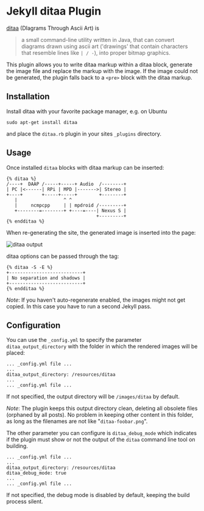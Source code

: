 # Jekyll ditaa Plugin

[ditaa][] (DIagrams Through Ascii Art) is

> a small command-line utility written in Java, that can convert diagrams drawn
> using ascii art ('drawings' that contain characters that resemble lines like
> `| / -`), into proper bitmap graphics.

This plugin allows you to write ditaa markup within a ditaa block, generate the
image file and replace the markup with the image. If the image could not be
generated, the plugin falls back to a `<pre>` block with the ditaa markup.

[ditaa]: http://ditaa.sourceforge.net/


## Installation

Install ditaa with your favorite package manager, e.g. on Ubuntu

    sudo apt-get install ditaa

and place the `ditaa.rb` plugin in your sites `_plugins` directory.


## Usage

Once installed `ditaa` blocks with ditaa markup can be inserted:

    {% ditaa %}
    /----+  DAAP /-----+-----+ Audio  /--------+
    | PC |<------| RPi | MPD |------->| Stereo |
    +----+       +-----+-----+        +--------+
       |                 ^ ^
       |     ncmpcpp     | | mpdroid /---------+
       +--------=--------+ +----=----| Nexus S |
                                     +---------+
    {% endditaa %}

When re-generating the site, the generated image is inserted into the page:

![ditaa output](http://i.imgur.com/QWAfY.png)

ditaa options can be passed through the tag:

    {% ditaa -S -E %}
    +---------------------------+
    | No separation and shadows |
    +---------------------------+
    {% endditaa %}

_Note_: If you haven't auto-regenerate enabled, the images might not get copied.
In this case you have to run a second Jekyll pass. 

## Configuration

You can use the `_config.yml` to specify the parameter `ditaa_output_directory` with the folder in which the rendered images will be placed:

    ... _config.yml file ...
    ...
    ditaa_output_directory: /resources/ditaa
    ...    
    ... _config.yml file ...

If not specified, the output directory will be `/images/ditaa` by default.

_Note_: The plugin keeps this output directory clean, deleting all obsolete files (orphaned by all posts). No problem in keeping other content in this folder, as long as the filenames are not like "`ditaa-foobar.png`".

The other parameter you can configure is `ditaa_debug_mode` which indicates if the plugin must show or not the output of the `ditaa` command line tool on building.

    ... _config.yml file ...
    ...
    ditaa_output_directory: /resources/ditaa
    ditaa_debug_mode: true
    ...    
    ... _config.yml file ...

If not specified, the debug mode is disabled by default, keeping the build process silent.
